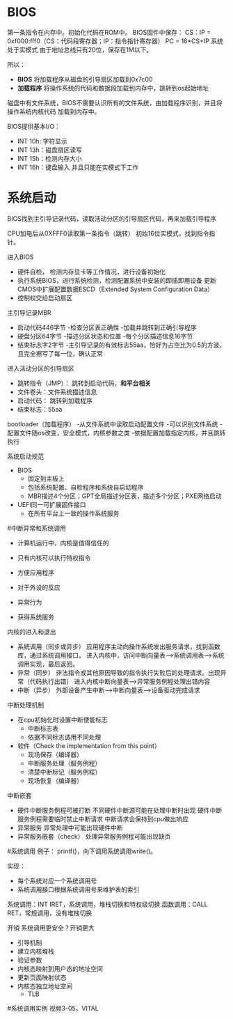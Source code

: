 # BIOS
第一条指令在内存中。初始化代码在ROM中。
BIOS固件中保存：
	CS：IP = 0xf000:fff0（CS：代码段寄存器；IP：指令指针寄存器）
	PC = 16*CS+IP
	系统处于实模式
	由于地址总线只有20位，保存在1M以下。

所以：
- **BIOS** 将加载程序从磁盘的引导扇区加载到0x7c00
- **加载程序** 将操作系统的代码和数据段加载到内存中，跳转到os起始地址

磁盘中有文件系统，BIOS不需要认识所有的文件系统，由加载程序识别，并且将操作系统内核代码
加载到内存中。

BIOS提供基本I/O：
- INT 10h: 字符显示
- INT 13h：磁盘扇区读写
- INT 15h：检测内存大小
- INT 16h：键盘输入
并且只能在实模式下工作

# 系统启动
BIOS找到主引导记录代码，读取活动分区的引导扇区代码，再来加载引导程序

CPU加电后从0XFFF0读取第一条指令（跳转）
初始16位实模式，找到指令指针。

进入BIOS
- 硬件自检， 检测内存显卡等工作情况，进行设备初始化
- 执行系统BIOS，进行系统检测，检测配置系统中安装的即插即用设备
	更新CMOS中扩展配置数据ESCD（Extended System Configuration Data）
- 控制权交给启动扇区

主引导记录MBR
- 启动代码446字节
	-检查分区表正确性
	-加载并跳转到正确引导程序
- 硬盘分区64字节
	-描述分区状态和位置
	-每个分区描述信息16字节
- 结束标志字2字节
	-主引导记录的有效标志55aa，恰好为占空比为0.5的方波，且完全擦写了每一位，确认正常

进入活动分区的引导扇区
- 跳转指令（JMP）： 跳转到启动代码，**和平台相关**
- 文件卷头：文件系统描述信息
- 启动代码： 跳转到加载程序
- 结束标志：55aa

bootloader（加载程序）
-从文件系统中读取启动配置文件
	-可以识别文件系统
	-配置文件随os改变，安全模式，内核参数之类
-依据配置加载指定内核，并且跳转执行

系统启动规范
- BIOS
	- 固定到主板上
	- 包括系统配置、自检程序和系统自启动程序
	- MBR描述4个分区；GPT全局描述分区表，描述多个分区；PXE网络启动
- UEFI同一可扩展固件接口
	- 在所有平台上一致的操作系统服务

#中断异常和系统调用
- 计算机运行中，内核是值得信任的
- 只有内核可以执行特权指令
- 方便应用程序

- 对于外设的反应
- 异常行为
- 获得系统服务

内核的进入和退出
- 系统调用（同步或异步）
	应用程序主动向操作系统发出服务请求，找到函数库，通过系统调用接口，
	进入内核中，访问中断向量表-->系统调用表-->系统调用实现，最后返回。
- 异常（同步）
	非法指令或其他原因导致的指令执行失败后的处理请求。出现异常（代码执行出错）
	进入内核中断向量表-->异常服务例程处理出错内容
- 中断（异步）
	外部设备产生中断-->中断向量表-->设备驱动完成请求

中断处理机制
- 在cpu初始化时设置中断使能标志
	- 中断标志表
	- 依据不同标志调用不同处理
- 软件（Check the implementation from this point）
	- 现场保存（编译器）
	- 中断服务处理（服务例程）
	- 清楚中断标记（服务例程）
	- 现场恢复（编译器）

中断嵌套
- 硬件中断服务例程可被打断
	不同硬件中断源可能在处理中断时出现
	硬件中断服务例程需要临时禁止中断请求
	中断请求会保持到cpu做出响应
- 异常服务
	异常处理中可能出现硬件中断
- 异常服务嵌套（check）
	处理异常服务例程可能出现缺页

#系统调用
例子：
printf()，向下调用系统调用write()。

实现：
- 每个系统对应一个系统调用号
- 系统调用接口根据系统调用号来维护表的索引

系统调用：INT IRET，系统调用，堆栈切换和特权级切换
函数调用：CALL RET，常规调用，没有堆栈切换

开销
系统调用更安全？开销更大
- 引导机制
- 建立内核堆栈
- 验证参数
- 内核态映射到用户态的地址空间
 - 更新页面映射状态
- 内核态独立地址空间
	- TLB

#系统调用实例
视频3-05，VITAL
